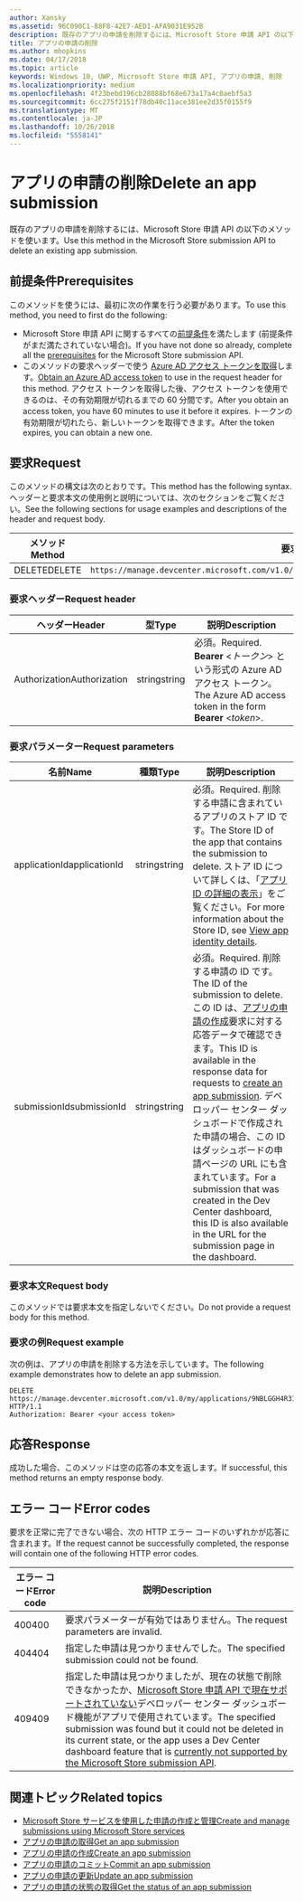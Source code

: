 ```yaml
---
author: Xansky
ms.assetid: 96C090C1-88F8-42E7-AED1-AFA9031E952B
description: 既存のアプリの申請を削除するには、Microsoft Store 申請 API の以下のメソッドを使います。
title: アプリの申請の削除
ms.author: mhopkins
ms.date: 04/17/2018
ms.topic: article
keywords: Windows 10, UWP, Microsoft Store 申請 API, アプリの申請, 削除
ms.localizationpriority: medium
ms.openlocfilehash: 4f23bebd196cb28088bf68e673a17a4c0aebf5a3
ms.sourcegitcommit: 6cc275f2151f78db40c11ace381ee2d35f0155f9
ms.translationtype: MT
ms.contentlocale: ja-JP
ms.lasthandoff: 10/26/2018
ms.locfileid: "5558141"
---
```

# <a name="delete-an-app-submission"></a><span data-ttu-id="26554-104">アプリの申請の削除</span><span class="sxs-lookup"><span data-stu-id="26554-104">Delete an app submission</span></span>

<span data-ttu-id="26554-105">既存のアプリの申請を削除するには、Microsoft Store 申請 API の以下のメソッドを使います。</span><span class="sxs-lookup"><span data-stu-id="26554-105">Use this method in the Microsoft Store submission API to delete an existing app submission.</span></span>

## <a name="prerequisites"></a><span data-ttu-id="26554-106">前提条件</span><span class="sxs-lookup"><span data-stu-id="26554-106">Prerequisites</span></span>

<span data-ttu-id="26554-107">このメソッドを使うには、最初に次の作業を行う必要があります。</span><span class="sxs-lookup"><span data-stu-id="26554-107">To use this method, you need to first do the following:</span></span>

* <span data-ttu-id="26554-108">Microsoft Store 申請 API に関するすべての[前提条件](create-and-manage-submissions-using-windows-store-services.md#prerequisites)を満たします (前提条件がまだ満たされていない場合)。</span><span class="sxs-lookup"><span data-stu-id="26554-108">If you have not done so already, complete all the [prerequisites](create-and-manage-submissions-using-windows-store-services.md#prerequisites) for the Microsoft Store submission API.</span></span>
* <span data-ttu-id="26554-109">このメソッドの要求ヘッダーで使う [Azure AD アクセス トークンを取得](create-and-manage-submissions-using-windows-store-services.md#obtain-an-azure-ad-access-token)します。</span><span class="sxs-lookup"><span data-stu-id="26554-109">[Obtain an Azure AD access token](create-and-manage-submissions-using-windows-store-services.md#obtain-an-azure-ad-access-token) to use in the request header for this method.</span></span> <span data-ttu-id="26554-110">アクセス トークンを取得した後、アクセス トークンを使用できるのは、その有効期限が切れるまでの 60 分間です。</span><span class="sxs-lookup"><span data-stu-id="26554-110">After you obtain an access token, you have 60 minutes to use it before it expires.</span></span> <span data-ttu-id="26554-111">トークンの有効期限が切れたら、新しいトークンを取得できます。</span><span class="sxs-lookup"><span data-stu-id="26554-111">After the token expires, you can obtain a new one.</span></span>

## <a name="request"></a><span data-ttu-id="26554-112">要求</span><span class="sxs-lookup"><span data-stu-id="26554-112">Request</span></span>

<span data-ttu-id="26554-113">このメソッドの構文は次のとおりです。</span><span class="sxs-lookup"><span data-stu-id="26554-113">This method has the following syntax.</span></span> <span data-ttu-id="26554-114">ヘッダーと要求本文の使用例と説明については、次のセクションをご覧ください。</span><span class="sxs-lookup"><span data-stu-id="26554-114">See the following sections for usage examples and descriptions of the header and request body.</span></span>

| <span data-ttu-id="26554-115">メソッド</span><span class="sxs-lookup"><span data-stu-id="26554-115">Method</span></span> | <span data-ttu-id="26554-116">要求 URI</span><span class="sxs-lookup"><span data-stu-id="26554-116">Request URI</span></span>                                                      |
|--------|------------------------------------------------------------------|
| <span data-ttu-id="26554-117">DELETE</span><span class="sxs-lookup"><span data-stu-id="26554-117">DELETE</span></span>    | ```https://manage.devcenter.microsoft.com/v1.0/my/applications/{applicationId}/submissions/{submissionId}``` |


### <a name="request-header"></a><span data-ttu-id="26554-118">要求ヘッダー</span><span class="sxs-lookup"><span data-stu-id="26554-118">Request header</span></span>

| <span data-ttu-id="26554-119">ヘッダー</span><span class="sxs-lookup"><span data-stu-id="26554-119">Header</span></span>        | <span data-ttu-id="26554-120">型</span><span class="sxs-lookup"><span data-stu-id="26554-120">Type</span></span>   | <span data-ttu-id="26554-121">説明</span><span class="sxs-lookup"><span data-stu-id="26554-121">Description</span></span>                                                                 |
|---------------|--------|-----------------------------------------------------------------------------|
| <span data-ttu-id="26554-122">Authorization</span><span class="sxs-lookup"><span data-stu-id="26554-122">Authorization</span></span> | <span data-ttu-id="26554-123">string</span><span class="sxs-lookup"><span data-stu-id="26554-123">string</span></span> | <span data-ttu-id="26554-124">必須。</span><span class="sxs-lookup"><span data-stu-id="26554-124">Required.</span></span> <span data-ttu-id="26554-125">**Bearer** &lt;*トークン*&gt; という形式の Azure AD アクセス トークン。</span><span class="sxs-lookup"><span data-stu-id="26554-125">The Azure AD access token in the form **Bearer** &lt;*token*&gt;.</span></span> |


### <a name="request-parameters"></a><span data-ttu-id="26554-126">要求パラメーター</span><span class="sxs-lookup"><span data-stu-id="26554-126">Request parameters</span></span>

| <span data-ttu-id="26554-127">名前</span><span class="sxs-lookup"><span data-stu-id="26554-127">Name</span></span>        | <span data-ttu-id="26554-128">種類</span><span class="sxs-lookup"><span data-stu-id="26554-128">Type</span></span>   | <span data-ttu-id="26554-129">説明</span><span class="sxs-lookup"><span data-stu-id="26554-129">Description</span></span>                                                                 |
|---------------|--------|-----------------------------------------------------------------------------|
| <span data-ttu-id="26554-130">applicationId</span><span class="sxs-lookup"><span data-stu-id="26554-130">applicationId</span></span> | <span data-ttu-id="26554-131">string</span><span class="sxs-lookup"><span data-stu-id="26554-131">string</span></span> | <span data-ttu-id="26554-132">必須。</span><span class="sxs-lookup"><span data-stu-id="26554-132">Required.</span></span> <span data-ttu-id="26554-133">削除する申請に含まれているアプリのストア ID です。</span><span class="sxs-lookup"><span data-stu-id="26554-133">The Store ID of the app that contains the submission to delete.</span></span> <span data-ttu-id="26554-134">ストア ID について詳しくは、「[アプリ ID の詳細の表示](https://msdn.microsoft.com/windows/uwp/publish/view-app-identity-details)」をご覧ください。</span><span class="sxs-lookup"><span data-stu-id="26554-134">For more information about the Store ID, see [View app identity details](https://msdn.microsoft.com/windows/uwp/publish/view-app-identity-details).</span></span>  |
| <span data-ttu-id="26554-135">submissionId</span><span class="sxs-lookup"><span data-stu-id="26554-135">submissionId</span></span> | <span data-ttu-id="26554-136">string</span><span class="sxs-lookup"><span data-stu-id="26554-136">string</span></span> | <span data-ttu-id="26554-137">必須。</span><span class="sxs-lookup"><span data-stu-id="26554-137">Required.</span></span> <span data-ttu-id="26554-138">削除する申請の ID です。</span><span class="sxs-lookup"><span data-stu-id="26554-138">The ID of the submission to delete.</span></span> <span data-ttu-id="26554-139">この ID は、[アプリの申請の作成](create-an-app-submission.md)要求に対する応答データで確認できます。</span><span class="sxs-lookup"><span data-stu-id="26554-139">This ID is available in the response data for requests to [create an app submission](create-an-app-submission.md).</span></span> <span data-ttu-id="26554-140">デベロッパー センター ダッシュボードで作成された申請の場合、この ID はダッシュボードの申請ページの URL にも含まれています。</span><span class="sxs-lookup"><span data-stu-id="26554-140">For a submission that was created in the Dev Center dashboard, this ID is also available in the URL for the submission page in the dashboard.</span></span>  |


### <a name="request-body"></a><span data-ttu-id="26554-141">要求本文</span><span class="sxs-lookup"><span data-stu-id="26554-141">Request body</span></span>

<span data-ttu-id="26554-142">このメソッドでは要求本文を指定しないでください。</span><span class="sxs-lookup"><span data-stu-id="26554-142">Do not provide a request body for this method.</span></span>


### <a name="request-example"></a><span data-ttu-id="26554-143">要求の例</span><span class="sxs-lookup"><span data-stu-id="26554-143">Request example</span></span>

<span data-ttu-id="26554-144">次の例は、アプリの申請を削除する方法を示しています。</span><span class="sxs-lookup"><span data-stu-id="26554-144">The following example demonstrates how to delete an app submission.</span></span>

```
DELETE https://manage.devcenter.microsoft.com/v1.0/my/applications/9NBLGGH4R315/submissions/1152921504621243610 HTTP/1.1
Authorization: Bearer <your access token>
```

## <a name="response"></a><span data-ttu-id="26554-145">応答</span><span class="sxs-lookup"><span data-stu-id="26554-145">Response</span></span>

<span data-ttu-id="26554-146">成功した場合、このメソッドは空の応答の本文を返します。</span><span class="sxs-lookup"><span data-stu-id="26554-146">If successful, this method returns an empty response body.</span></span>

## <a name="error-codes"></a><span data-ttu-id="26554-147">エラー コード</span><span class="sxs-lookup"><span data-stu-id="26554-147">Error codes</span></span>

<span data-ttu-id="26554-148">要求を正常に完了できない場合、次の HTTP エラー コードのいずれかが応答に含まれます。</span><span class="sxs-lookup"><span data-stu-id="26554-148">If the request cannot be successfully completed, the response will contain one of the following HTTP error codes.</span></span>

| <span data-ttu-id="26554-149">エラー コード</span><span class="sxs-lookup"><span data-stu-id="26554-149">Error code</span></span> |  <span data-ttu-id="26554-150">説明</span><span class="sxs-lookup"><span data-stu-id="26554-150">Description</span></span>   |
|--------|------------------|
| <span data-ttu-id="26554-151">400</span><span class="sxs-lookup"><span data-stu-id="26554-151">400</span></span>  | <span data-ttu-id="26554-152">要求パラメーターが有効ではありません。</span><span class="sxs-lookup"><span data-stu-id="26554-152">The request parameters are invalid.</span></span> |
| <span data-ttu-id="26554-153">404</span><span class="sxs-lookup"><span data-stu-id="26554-153">404</span></span>  | <span data-ttu-id="26554-154">指定した申請は見つかりませんでした。</span><span class="sxs-lookup"><span data-stu-id="26554-154">The specified submission could not be found.</span></span> |
| <span data-ttu-id="26554-155">409</span><span class="sxs-lookup"><span data-stu-id="26554-155">409</span></span>  | <span data-ttu-id="26554-156">指定した申請は見つかりましたが、現在の状態で削除できなかったか、[Microsoft Store 申請 API で現在サポートされていない](create-and-manage-submissions-using-windows-store-services.md#not_supported)デベロッパー センター ダッシュボード機能がアプリで使用されています。</span><span class="sxs-lookup"><span data-stu-id="26554-156">The specified submission was found but it could not be deleted in its current state, or the app uses a Dev Center dashboard feature that is [currently not supported by the Microsoft Store submission API](create-and-manage-submissions-using-windows-store-services.md#not_supported).</span></span> |


## <a name="related-topics"></a><span data-ttu-id="26554-157">関連トピック</span><span class="sxs-lookup"><span data-stu-id="26554-157">Related topics</span></span>

* [<span data-ttu-id="26554-158">Microsoft Store サービスを使用した申請の作成と管理</span><span class="sxs-lookup"><span data-stu-id="26554-158">Create and manage submissions using Microsoft Store services</span></span>](create-and-manage-submissions-using-windows-store-services.md)
* [<span data-ttu-id="26554-159">アプリの申請の取得</span><span class="sxs-lookup"><span data-stu-id="26554-159">Get an app submission</span></span>](get-an-app-submission.md)
* [<span data-ttu-id="26554-160">アプリの申請の作成</span><span class="sxs-lookup"><span data-stu-id="26554-160">Create an app submission</span></span>](create-an-app-submission.md)
* [<span data-ttu-id="26554-161">アプリの申請のコミット</span><span class="sxs-lookup"><span data-stu-id="26554-161">Commit an app submission</span></span>](commit-an-app-submission.md)
* [<span data-ttu-id="26554-162">アプリの申請の更新</span><span class="sxs-lookup"><span data-stu-id="26554-162">Update an app submission</span></span>](update-an-app-submission.md)
* [<span data-ttu-id="26554-163">アプリの申請の状態の取得</span><span class="sxs-lookup"><span data-stu-id="26554-163">Get the status of an app submission</span></span>](get-status-for-an-app-submission.md)
